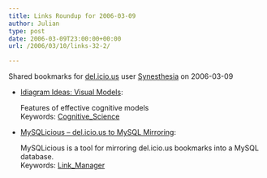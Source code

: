 ```yaml
---
title: Links Roundup for 2006-03-09
author: Julian
type: post
date: 2006-03-09T23:00:00+00:00
url: /2006/03/10/links-32-2/

---
```

Shared bookmarks for [del.icio.us][1] user  [Synesthesia][2] on 2006-03-09

  * [Idiagram Ideas: Visual Models][3]:
  
    Features of effective cognitive models   
    Keywords: [Cognitive_Science][4]
  * [MySQLicious &#8211; del.icio.us to MySQL Mirroring][5]:
  
    MySQLicious is a tool for mirroring del.icio.us bookmarks into a MySQL database.   
    Keywords: [Link_Manager][6]

 [1]: http://del.icio.us/
 [2]: http://del.icio.us/synesthesia
 [3]: http://www.idiagram.com/ideas/models.html "http://www.idiagram.com/ideas/models.html"
 [4]: http://del.icio.us/synesthesia/Cognitive_Science
 [5]: http://www.nanovivid.com/projects/mysqlicious/ "http://www.nanovivid.com/projects/mysqlicious/"
 [6]: http://del.icio.us/synesthesia/Link_Manager